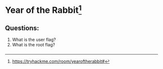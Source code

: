 # Year of the Rabbit[^1]
## Questions:
1. What is the user flag? <br />
2. What is the root flag? <br />
### 




[^1]:https://tryhackme.com/room/yearoftherabbit#
